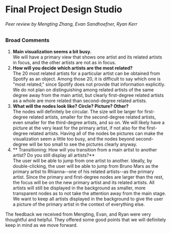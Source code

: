 
# Final Project Design Studio     
###### Peer review by Mengting Zhang, Evan Sandhoefner, Ryan Kerr

### Broad Comments
1. **Main visualization seems a bit busy.**    
We will have a primary view that shows one artist and its related artists in focus, and the other artists are not as in focus.
2. **How will you decide which artists are the most related?**    
The 20 most related artists for a particular artist can be obtained from Spotify as an object. Among those 20, it is difficult to say which one is "most related," since Spotify does not provide that information explicitly. We do not plan on distinguishing among related artists of the same degree away from the main artist, but clearly first-degree related artists as a whole are more related than second-degree related artists.
3. **What will the nodes look like? Circle? Picture? Other?**  
The nodes will definitely be circular. The size will be larger for first-degree related artists, smaller for the second-degree related artists, even smaller for the third-degree artists, and so on. We will likely have a picture at the very least for the primary artist, if not also for the first-degree related artists. Having all of the nodes be pictures can make the visualization seem a little too busy, and the nodes beyond second-degree will be too small to see the pictures clearly anyway.
4. ** Transitioning: How will you transition from a main artist to another artist? Do you still display all artists?**  
The user will be able to jump from one artist to another. Ideally, by double-clicking, the user will be able to jump from Bruno Mars as the primary artist to Rhianna--one of his related artists--as the primary artist. Since the primary and first-degree nodes are larger than the rest, the focus will be on the new primary artist and its related artists. All artists will still be displayed in the background as smaller, more transparent nodes as to not take the attention away from the main stage. We want to keep all artists displayed in the background to give the user a picture of the primary artist in the context of everything else.

The feedback we received from Mengting, Evan, and Ryan were  very thoughtful and helpful. They offered some good points that we will definitely keep in mind as we move forward.